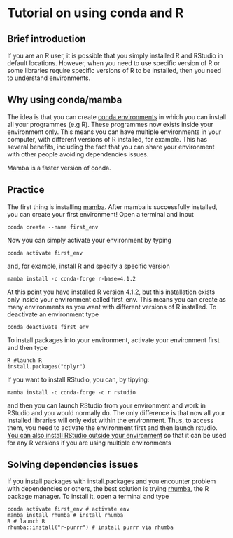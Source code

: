 # Tutorial on using conda and R

## Brief introduction
If you are an R user, it is possible that you simply installed R and RStudio in default locations. However, when you need to use specific version of R or some libraries require specific versions of R to be installed, then you need to understand environments. 

## Why using conda/mamba

The idea is that you can create [conda environments](https://docs.conda.io/en/latest/) in which you can install all your programmes (e.g R). These programmes now exists inside your environment only. This means you can have multiple environments in your computer, with different versions of R installed, for example. This has several benefits, including the fact that you can share your environment with other people avoiding dependencies issues. 

Mamba is a faster version of conda. 

## Practice

The first thing is installing [mamba](https://github.com/conda-forge/miniforge#mambaforge). After mamba is successfully installed, you can create your first environment! Open a terminal and input

`conda create --name first_env`

Now you can simply activate your environment by typing 

```
conda activate first_env
```

and, for example, install R and specify a specific version

`mamba install -c conda-forge r-base=4.1.2`

At this point you have installed R version 4.1.2, but this installation exists only inside your environment called first_env. This means you can create as many environments as you want with different versions of R installed. 
To deactivate an environment type

``` 
conda deactivate first_env
```

To install packages into your environment, activate your environment first and then type

``` 
R #launch R
install.packages("dplyr")
```
If you want to install RStudio, you can, by tipying:

``` 
mamba install -c conda-forge -c r rstudio

```
and then you can launch RStudio from your environment and work in RStudio and you would normally do. The only difference is that now all your installed libraries will only exist within the environment. Thus, to access them, you need to activate the environment first and then launch rstudio. 
[You can also install RStudio outside your environment](https://stackoverflow.com/questions/38534383/how-to-set-up-conda-installed-r-for-use-with-rstudio) so that it can be used for any R versions if you are using multiple environments

## Solving dependencies issues
If you install packages with install.packages and you encounter problem with dependencies or others, the best solution is trying [rhumba](https://github.com/mamba-org/rhumba), the R package manager. To install it, open a terminal and type

``` 
conda activate first_env # activate env
mamba install rhumba # install rhumba
R # launch R
rhumba::install("r-purrr") # install purrr via rhumba

```
